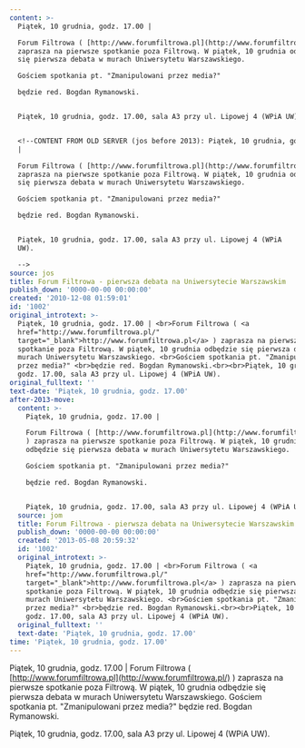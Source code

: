 ```yaml
---
content: >-
  Piątek, 10 grudnia, godz. 17.00 | 

  Forum Filtrowa ( [http://www.forumfiltrowa.pl](http://www.forumfiltrowa.pl/) )
  zaprasza na pierwsze spotkanie poza Filtrową. W piątek, 10 grudnia odbędzie
  się pierwsza debata w murach Uniwersytetu Warszawskiego. 

  Gościem spotkania pt. "Zmanipulowani przez media?" 

  będzie red. Bogdan Rymanowski.


  Piątek, 10 grudnia, godz. 17.00, sala A3 przy ul. Lipowej 4 (WPiA UW).


  <!--CONTENT FROM OLD SERVER (jos before 2013): Piątek, 10 grudnia, godz. 17.00
  | 

  Forum Filtrowa ( [http://www.forumfiltrowa.pl](http://www.forumfiltrowa.pl/) )
  zaprasza na pierwsze spotkanie poza Filtrową. W piątek, 10 grudnia odbędzie
  się pierwsza debata w murach Uniwersytetu Warszawskiego. 

  Gościem spotkania pt. "Zmanipulowani przez media?" 

  będzie red. Bogdan Rymanowski.


  Piątek, 10 grudnia, godz. 17.00, sala A3 przy ul. Lipowej 4 (WPiA
  UW).                  

  -->
source: jos
title: Forum Filtrowa - pierwsza debata na Uniwersytecie Warszawskim
publish_down: '0000-00-00 00:00:00'
created: '2010-12-08 01:59:01'
id: '1002'
original_introtext: >-
  Piątek, 10 grudnia, godz. 17.00 | <br>Forum Filtrowa ( <a
  href="http://www.forumfiltrowa.pl/"
  target="_blank">http://www.forumfiltrowa.pl</a> ) zaprasza na pierwsze
  spotkanie poza Filtrową. W piątek, 10 grudnia odbędzie się pierwsza debata w
  murach Uniwersytetu Warszawskiego. <br>Gościem spotkania pt. "Zmanipulowani
  przez media?" <br>będzie red. Bogdan Rymanowski.<br><br>Piątek, 10 grudnia,
  godz. 17.00, sala A3 przy ul. Lipowej 4 (WPiA UW).                  
original_fulltext: ''
text-date: 'Piątek, 10 grudnia, godz. 17.00'
after-2013-move:
  content: >-
    Piątek, 10 grudnia, godz. 17.00 | 

    Forum Filtrowa ( [http://www.forumfiltrowa.pl](http://www.forumfiltrowa.pl/)
    ) zaprasza na pierwsze spotkanie poza Filtrową. W piątek, 10 grudnia
    odbędzie się pierwsza debata w murach Uniwersytetu Warszawskiego. 

    Gościem spotkania pt. "Zmanipulowani przez media?" 

    będzie red. Bogdan Rymanowski.


    Piątek, 10 grudnia, godz. 17.00, sala A3 przy ul. Lipowej 4 (WPiA UW).
  source: jom
  title: Forum Filtrowa - pierwsza debata na Uniwersytecie Warszawskim
  publish_down: '0000-00-00 00:00:00'
  created: '2013-05-08 20:59:32'
  id: '1002'
  original_introtext: >-
    Piątek, 10 grudnia, godz. 17.00 | <br>Forum Filtrowa ( <a
    href="http://www.forumfiltrowa.pl/"
    target="_blank">http://www.forumfiltrowa.pl</a> ) zaprasza na pierwsze
    spotkanie poza Filtrową. W piątek, 10 grudnia odbędzie się pierwsza debata w
    murach Uniwersytetu Warszawskiego. <br>Gościem spotkania pt. "Zmanipulowani
    przez media?" <br>będzie red. Bogdan Rymanowski.<br><br>Piątek, 10 grudnia,
    godz. 17.00, sala A3 przy ul. Lipowej 4 (WPiA UW).
  original_fulltext: ''
  text-date: 'Piątek, 10 grudnia, godz. 17.00'
time: 'Piątek, 10 grudnia, godz. 17.00'
---
```

Piątek, 10 grudnia, godz. 17.00 | 
Forum Filtrowa ( [http://www.forumfiltrowa.pl](http://www.forumfiltrowa.pl/) ) zaprasza na pierwsze spotkanie poza Filtrową. W piątek, 10 grudnia odbędzie się pierwsza debata w murach Uniwersytetu Warszawskiego. 
Gościem spotkania pt. "Zmanipulowani przez media?" 
będzie red. Bogdan Rymanowski.

Piątek, 10 grudnia, godz. 17.00, sala A3 przy ul. Lipowej 4 (WPiA UW).

<!--CONTENT FROM OLD SERVER (jos before 2013): Piątek, 10 grudnia, godz. 17.00 | 
Forum Filtrowa ( [http://www.forumfiltrowa.pl](http://www.forumfiltrowa.pl/) ) zaprasza na pierwsze spotkanie poza Filtrową. W piątek, 10 grudnia odbędzie się pierwsza debata w murach Uniwersytetu Warszawskiego. 
Gościem spotkania pt. "Zmanipulowani przez media?" 
będzie red. Bogdan Rymanowski.

Piątek, 10 grudnia, godz. 17.00, sala A3 przy ul. Lipowej 4 (WPiA UW).                  
-->

<!--{{json:{"created_date":"2010-12-08 01:59:01","publish_down":"0000-00-00 00:00:00","id":"1002"}}}-->